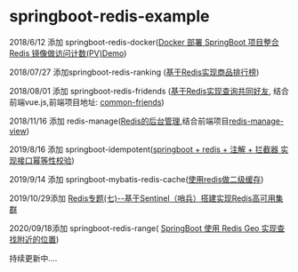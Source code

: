 # springboot-redis-example

2018/6/12 添加  springboot-redis-docker(<a href="https://github.com/haoxiaoyong1014/springboot-examples/tree/master/springboot-redis-docker">Docker 部署 SpringBoot 项目整合 Redis 镜像做访问计数(PV)Demo</a>)

2018/07/27  添加springboot-redis-ranking (<a href="https://github.com/haoxiaoyong1014/springboot-redis-examples/tree/master/springboot-redis-ranking">基于Redis实现商品排行榜</a>)

2018/08/01 添加 springboot-redis-fridends (<a href="https://github.com/haoxiaoyong1014/springboot-redis-examples/tree/master/springboot-redis-friends">基于Redis实现查询共同好友</a>,
结合前端vue.js,前端项目地址: <a href="https://github.com/haoxiaoyong1014/common-friends">common-friends</a>)

2018/11/16 添加 redis-manage(<a href="https://github.com/haoxiaoyong1014/redis-manage">Redis的后台管理</a>,结合前端项目<a href="https://github.com/haoxiaoyong1014/redis-manage-view">redis-manage-view</a>)

2019/8/16 添加 springboot-idempotent(<a href="https://github.com/haoxiaoyong1014/springboot-examples/tree/master/springboot-idempotent">springboot + redis + 注解 + 拦截器 实现接口幂等性校验</a>)

2019/9/14 添加 springboot-mybatis-redis-cache(<a href="https://github.com/haoxiaoyong1014/springboot-redis-examples/tree/master/springboot-mybatis-redis-cache">使用redis做二级缓存</a>)

2019/10/29添加 [Redis专题(七)--基于Sentinel（哨兵）搭建实现Redis高可用集群](https://haoxiaoyong.cn/2019/10/29/2019/2019-12-03-redis-master-slave/)

2020/09/18添加 springboot-redis-range( [SpringBoot 使用 Redis Geo 实现查找附近的位置](https://github.com/haoxiaoyong1014/springboot-redis-examples/tree/master/springboot-redis-range))

持续更新中....
